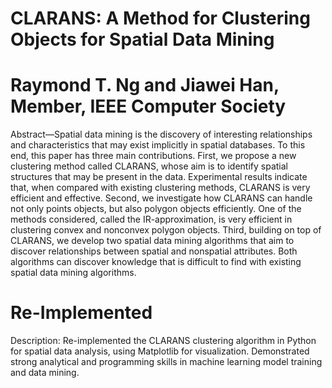 # CLARANS: A Method for Clustering Objects for Spatial Data Mining
# Raymond T. Ng and Jiawei Han, Member, IEEE Computer Society

Abstract—Spatial data mining is the discovery of interesting relationships and characteristics that may exist implicitly in spatial
databases. To this end, this paper has three main contributions. First, we propose a new clustering method called CLARANS, whose
aim is to identify spatial structures that may be present in the data. Experimental results indicate that, when compared with existing
clustering methods, CLARANS is very efficient and effective. Second, we investigate how CLARANS can handle not only points
objects, but also polygon objects efficiently. One of the methods considered, called the IR-approximation, is very efficient in clustering
convex and nonconvex polygon objects. Third, building on top of CLARANS, we develop two spatial data mining algorithms that aim to
discover relationships between spatial and nonspatial attributes. Both algorithms can discover knowledge that is difficult to find with
existing spatial data mining algorithms.

# Re-Implemented 
Description: Re-implemented the CLARANS clustering algorithm in Python for spatial data analysis, using Matplotlib for visualization.
            Demonstrated strong analytical and programming skills in machine learning model training and data mining.
